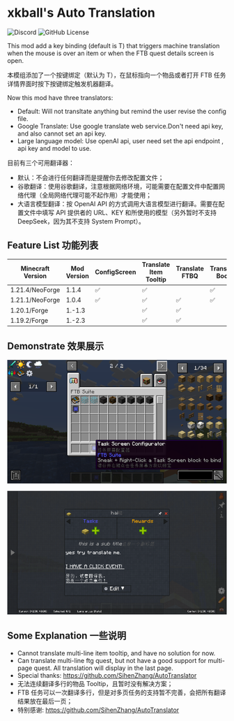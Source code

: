 # xkball's Auto Translation

![Discord](https://img.shields.io/discord/1370807259495534663?style=flat-square&logo=discord&label=xkball's%20mods&link=https%3A%2F%2Fdiscord.gg%2FS9DBXWHNsc) ![GitHub License](https://img.shields.io/github/license/xkball/xkballsAutoTranslate?style=flat-square)

This mod add a key binding (default is T) that triggers machine  translation when the mouse is over an item or when the FTB quest details screen is open.

本模组添加了一个按键绑定（默认为 T），在鼠标指向一个物品或者打开 FTB 任务详情界面时按下按键绑定触发机器翻译。

Now this mod have three translators:

- Default:  Will not transltate anything but remind the user revise the config file.
- Google Translate: Use google translate web service.Don't need api key, and also cannot set an api key.
- Large language model: Use openAI api, user need set the api endpoint , api key and model to use.

目前有三个可用翻译器：

- 默认：不会进行任何翻译而是提醒你去修改配置文件；
- 谷歌翻译：使用谷歌翻译，注意根据网络环境，可能需要在配置文件中配置网络代理（全局网络代理可能不起作用）才能使用；
- 大语言模型翻译：按 OpenAI API 的方式调用大语言模型进行翻译。需要在配置文件中填写 API 提供者的 URL、KEY 和所使用的模型（另外暂时不支持 DeepSeek，因为其不支持 System Prompt）。

## Feature List 功能列表

| Minecraft Version | Mod Version | ConfigScreen | Translate Item Tooltip | Translate  FTBQ | Translate  Book |
| ----------------- | ----------- | ------------ | ---------------------- | --------------- | --------------- |
| 1.21.4/NeoForge   | 1.1.4       | ✅            | ✅                      |                 | ✅               |
| 1.21.1/NeoForge   | 1.0.4       | ✅            | ✅                      | ✅               | ✅               |
| 1.20.1/Forge      | 1.-1.3      |              | ✅                      | ✅               |                 |
| 1.19.2/Forge      | 1.-2.3      |              | ✅                      | ✅               |                 |


## Demonstrate  效果展示

![Translate Item Tooltip](https://github.com/xkball/xkballsAutoTranslate/blob/master/2025-02-28_19.24.23.png)

![Translate FTB Quest](https://github.com/xkball/xkballsAutoTranslate/blob/master/2025-02-28_19.25.29.png)

## Some Explanation 一些说明

- Cannot translate multi-line item tooltip, and have no solution for now.
- Can translate multi-line ftg quest, but not have a good support for multi-page quest. All translation will display in the last page.
- Special thanks: https://github.com/SihenZhang/AutoTranslator
- 无法连续翻译多行的物品 Tooltip，且暂时没有解决方案；
- FTB 任务可以一次翻译多行，但是对多页任务的支持暂不完善，会把所有翻译结果放在最后一页；
- 特别感谢: https://github.com/SihenZhang/AutoTranslator